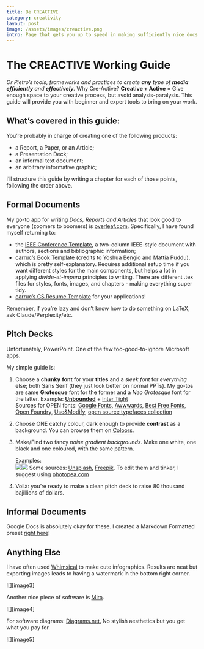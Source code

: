 ```yaml
---
title: Be CREACTIVE
category: creativity
layout: post
image: /assets/images/creactive.png
intro: Page that gets you up to speed in making sufficiently nice docs.
---
```


# The CREACTIVE Working Guide

*Or Pietro’s tools, frameworks and practices to create **any** type of **media** **efficiently** and **effectively**.* Why Cre-Active? **Creative \+ Active** \= Give enough space to your creative process, but avoid analysis-paralysis. This guide will provide you with beginner and expert tools to bring on your work.

## What’s covered in this guide:

You’re probably in charge of creating one of the following products:

- a Report, a Paper, or an Article;  
- a Presentation Deck;  
- an informal text document;  
- an arbitrary informative graphic;

I’ll structure this guide by writing a chapter for each of those points, following the order above.

## Formal Documents

My go-to app for writing *Docs, Reports and Articles* that look good to everyone (zoomers to boomers) is [overleaf.com](http://overleaf.com). Specifically, I have found myself returning to:

- the [IEEE Conference Template](https://www.overleaf.com/read/gmrxbjvvqzvg#823f60), a two-column IEEE-style document with authors, sections and bibliographic information;  
- [carruc’s Book Template](https://www.overleaf.com/read/tgkxwpzmtbbh#b3559f) (credits to Yoshua Bengio and Mattia Puddu), which is pretty self-explanatory. Requires additional setup time if you want different styles for the main components, but helps a lot in applying *divide-et-impera* principles to writing. There are different .tex files for styles, fonts, images, and chapters \- making everything super tidy.  
- [carruc’s CS Resume Template](https://www.overleaf.com/read/gpsjscxjvpxc#94bdd1) for your applications\!

Remember, if you’re lazy and don’t know how to do something on LaTeX, ask Claude/Perplexity/etc.

## Pitch Decks

Unfortunately, PowerPoint. One of the few too-good-to-ignore Microsoft apps.

My simple guide is:

1. Choose a **chunky** **font** for your **titles** and a *sleek* *font* for *everything* else; both Sans Serif (they just look better on normal PPTs). My go-tos are same **Grotesque** font for the former and a *Neo Grotesque* font for the latter. Example: [**Unbounded**](https://fonts.google.com/specimen/Unbounded) \+ [Inter Tight](https://fonts.google.com/specimen/Inter+Tight?query=inter)  
   Sources for OPEN fonts: [Google Fonts](https://fonts.google.com/), [Awwwards](https://www.awwwards.com/awwwards/collections/free-fonts/), [Best Free Fonts](https://bestfreefonts.com/), [Open Foundry](https://open-foundry.com/fonts), [Use\&Modify](https://usemodify.com/), [open source typefaces collection](https://www.are.na/frederic-brodbeck/open-source-typefaces)

2. Choose ONE catchy colour, dark enough to provide **contrast** as a background. You can browse them on [Coloors](https://coolors.co/palettes/trending).  
3. Make/Find two fancy *noise gradient backgrounds*. Make one white, one black and one coloured, with the same pattern.

   Examples:  
   ![](https://drive.google.com/file/d/1FX_bOWBB9rcMETKdKEoe36Q15a2h8RhX/view?usp=sharing)![](https://drive.google.com/file/d/1zlP5DkbaE7Mj0oXf1ctvaj5nSfBmROzv/view?usp=sharing)
   Some sources: [Unsplash](https://unsplash.com/s/photos/grainy-gradient), [Freepik](https://www.freepik.com/free-photos-vectors/grainy-gradient). To edit them and tinker, I suggest using [photopea.com](http://photopea.com)

4. Voilà: you’re ready to make a clean pitch deck to raise 80 thousand bajillions of dollars.

## Informal Documents

Google Docs is absolutely okay for these. I created a Markdown Formatted preset [right here](https://docs.google.com/document/d/14f2e3mRNGZvZmaZyUypNv_SY-gpKqD_VEjtFzV5zISY/edit?usp=sharing)\!

## Anything Else

I have often used [Whimsical](http://whimsical.com) to make cute infographics. Results are neat but exporting images leads to having a watermark in the bottom right corner.

![][image3]

Another nice piece of software is [Miro](https://miro.com/).

![][image4]

For software diagrams: [Diagrams.net.](http://Diagrams.net) No stylish aesthetics but you get what you pay for.

![][image5]